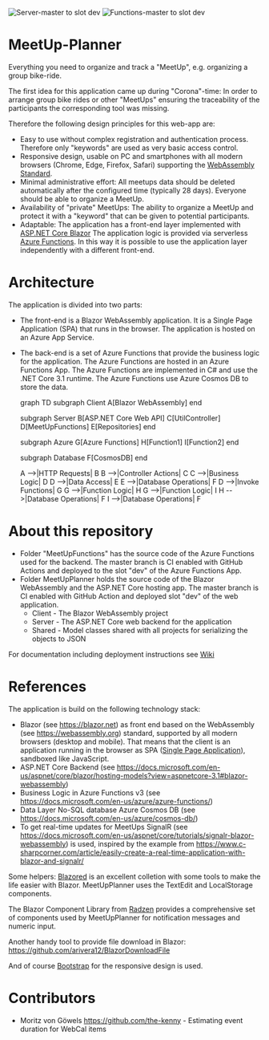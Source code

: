 ![Server-master to slot dev](https://github.com/rbrands/MeetUpPlanner/workflows/Server-master%20to%20slot%20dev/badge.svg)
![Functions-master to slot dev](https://github.com/rbrands/MeetUpPlanner/workflows/Functions-master%20to%20slot%20dev/badge.svg)

# MeetUp-Planner
Everything you need to organize and track a "MeetUp", e.g. organizing a group bike-ride. 

The first idea for this application came up during "Corona"-time: In order to arrange group bike rides or other "MeetUps" 
ensuring the traceability of the participants the corresponding tool was missing. 

Therefore the following design principles for this web-app are:
* Easy to use without complex registration and authentication process. Therefore only "keywords" are used as very basic access control.
* Responsive design, usable on PC and smartphones with all modern browsers (Chrome, Edge, Firefox, Safari) supporting the <a href="https://webassembly.org/">WebAssembly Standard</a>. 
* Minimal administrative effort: All meetups data should be deleted automatically after the configured time (typically 28 days). Everyone should be able to organize a MeetUp.
* Availability of "private" MeetUps: The ability to organize a MeetUp and protect it with a "keyword" that can be given to potential participants. 
* Adaptable: The application has a front-end layer implemented with <a href="https://docs.microsoft.com/en-us/aspnet/core/blazor">ASP.NET Core Blazor</a>  The application logic is provided via serverless <a href="https://docs.microsoft.com/en-us/azure/azure-functions/">Azure Functions</a>. In this way it is possible to use the application layer independently with a different front-end.  

# Architecture
The application is divided into two parts: 
  * The front-end is a Blazor WebAssembly application. It is a Single Page Application (SPA) that runs in the browser. The application is hosted on an Azure App Service. 
  * The back-end is a set of Azure Functions that provide the business logic for the application. The Azure Functions are hosted in an Azure Functions App. The Azure Functions are implemented in C# and use the .NET Core 3.1 runtime. The Azure Functions use Azure Cosmos DB to store the data.

    graph TD
    subgraph Client
        A[Blazor WebAssembly]
    end

    subgraph Server
        B[ASP.NET Core Web API]
        C[UtilController]
        D[MeetUpFunctions]
        E[Repositories]
    end

    subgraph Azure
        G[Azure Functions]
        H[Function1]
        I[Function2]
    end

    subgraph Database
        F[CosmosDB]
    end

    A -->|HTTP Requests| B
    B -->|Controller Actions| C
    C -->|Business Logic| D
    D -->|Data Access| E
    E -->|Database Operations| F
    D -->|Invoke Functions| G
    G -->|Function Logic| H
    G -->|Function Logic| I
    H -->|Database Operations| F
    I -->|Database Operations| F


# About this repository
* Folder "MeetUpFunctions" has the source code of the Azure Functions used for the backend. The master branch is CI enabled with GitHub Actions and deployed to the slot "dev" of the Azure Functions App. 
* Folder MeetUpPlanner holds the source code of the Blazor WebAssembly and the ASP.NET Core hosting app. The master branch is CI enabled with GitHub Action and deployed slot "dev" of the web application.
  * Client - The Blazor WebAssembly project
  * Server - The ASP.NET Core web backend for the application
  * Shared - Model classes shared with all projects for serializing the objects to JSON


For documentation including deployment instructions see [Wiki](https://github.com/rbrands/MeetUpPlanner/wiki)

# References
The application is build on the following technology stack:
* Blazor (see https://blazor.net) as front end based on the WebAssembly (see https://webassembly.org) standard, supported by all modern browsers (desktop and mobile). That means that the client is an application running in the browser as SPA (<a href="https://en.wikipedia.org/wiki/Single-page_application" target="_blank">Single Page Application</a>), sandboxed like JavaScript. 
* ASP.NET Core Backend (see https://docs.microsoft.com/en-us/aspnet/core/blazor/hosting-models?view=aspnetcore-3.1#blazor-webassembly)
* Business Logic in Azure Functions v3 (see https://docs.microsoft.com/en-us/azure/azure-functions/)
* Data Layer No-SQL database Azure Cosmos DB (see https://docs.microsoft.com/en-us/azure/cosmos-db/)
* To get real-time updates for MeetUps SignalR (see https://docs.microsoft.com/en-us/aspnet/core/tutorials/signalr-blazor-webassembly) is used, inspired by the example from https://www.c-sharpcorner.com/article/easily-create-a-real-time-application-with-blazor-and-signalr/ 

Some helpers:
<a href="https://github.com/Blazored">Blazored</a> is an excellent colletion with some tools to make the life easier with Blazor. MeetUpPlanner uses the TextEdit and LocalStorage components.

The Blazor Component Library from <a href="https://blazor.radzen.com/">Radzen</a> provides a comprehensive set of components used by MeetUpPlanner for notification messages and numeric input. 

Another handy tool to provide file download in Blazor: https://github.com/arivera12/BlazorDownloadFile

And of course <a href="https://getbootstrap.com/">Bootstrap</a> for the responsive design is used.

# Contributors
* Moritz von Göwels https://github.com/the-kenny - Estimating event duration for WebCal items

